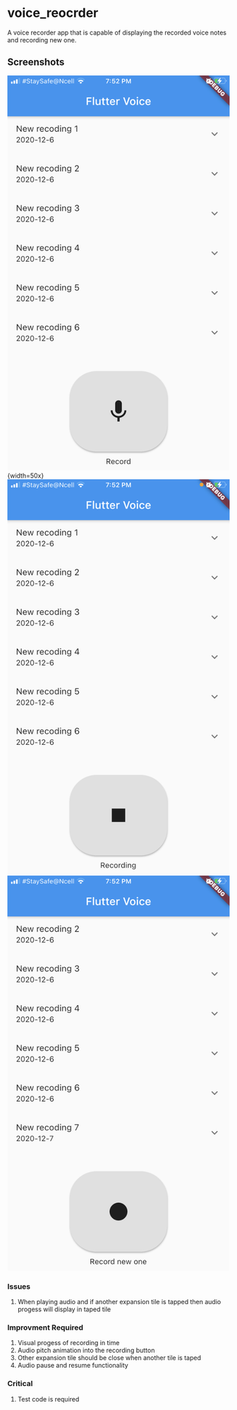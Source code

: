 # voice_reocrder

A voice recorder app that is capable of displaying the recorded voice notes  
and recording new one.

## Screenshots

![Initial Screen](/assets/screenshots/IMG_1628.PNG) {width=50x}
![Recording Screen](/assets/screenshots/IMG_1629.PNG)
![Recording Complete Screen](/assets/screenshots/IMG_1630.PNG)

### Issues

1. When playing audio and if another expansion tile is tapped then audio progess will display in taped tile

### Improvment Required

1. Visual progess of recording in time
2. Audio pitch animation into the recording button
3. Other expansion tile should be close when another tile is taped
4. Audio pause and resume functionality

### Critical

1. Test code is required
